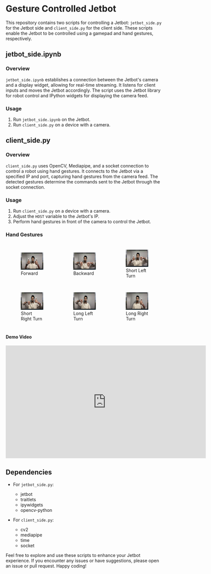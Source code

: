 # Gesture Controlled Jetbot

This repository contains two scripts for controlling a Jetbot: `jetbot_side.py` for the Jetbot side and `client_side.py` for the client side. These scripts enable the Jetbot to be controlled using a gamepad and hand gestures, respectively.

## jetbot_side.ipynb

### Overview

`jetbot_side.ipynb` establishes a connection between the Jetbot's camera and a display widget, allowing for real-time streaming. It listens for client inputs and moves the Jetbot accordingly. The script uses the Jetbot library for robot control and IPython widgets for displaying the camera feed.

### Usage

1. Run `jetbot_side.ipynb` on the Jetbot.
2. Run `client_side.py` on a device with a camera.

## client_side.py

### Overview

`client_side.py` uses OpenCV, Mediapipe, and a socket connection to control a robot using hand gestures. It connects to the Jetbot via a specified IP and port, capturing hand gestures from the camera feed. The detected gestures determine the commands sent to the Jetbot through the socket connection.

### Usage

1. Run `client_side.py` on a device with a camera.
2. Adjust the `HOST` variable to the Jetbot's IP.
3. Perform hand gestures in front of the camera to control the Jetbot.

### Hand Gestures

<div style="display: flex; flex-wrap: wrap; justify-content: space-around; align-items: center;">

  <div style="flex: 0 0 30%; margin: 8px;">
    <figure>
      <img src="https://github.com/HarshShroff/GestureControlledJetbot/blob/main/docs/imgs/forward.png" alt="Forward" width="100%">
      <figcaption>Forward</figcaption>
    </figure>
  </div>

  <div style="flex: 0 0 30%; margin: 8px;">
    <figure>
      <img src="https://github.com/HarshShroff/GestureControlledJetbot/blob/main/docs/imgs/backward.png" alt="Backward" width="100%">
      <figcaption>Backward</figcaption>
    </figure>
  </div>

  <div style="flex: 0 0 30%; margin: 8px;">
    <figure>
      <img src="https://github.com/HarshShroff/GestureControlledJetbot/blob/main/docs/imgs/sleft.png" alt="Short Left Turn" width="100%">
      <figcaption>Short Left Turn</figcaption>
    </figure>
  </div>

  <div style="flex: 0 0 30%; margin: 8px;">
    <figure>
      <img src="https://github.com/HarshShroff/GestureControlledJetbot/blob/main/docs/imgs/sright.png" alt="Short Right Turn" width="100%">
      <figcaption>Short Right Turn</figcaption>
    </figure>
  </div>

  <div style="flex: 0 0 30%; margin: 8px;">
    <figure>
      <img src="https://github.com/HarshShroff/GestureControlledJetbot/blob/main/docs/imgs/lleft.png" alt="Long Left Turn" width="100%">
      <figcaption>Long Left Turn</figcaption>
    </figure>
  </div>

  <div style="flex: 0 0 30%; margin: 8px;">
    <figure>
      <img src="https://github.com/HarshShroff/GestureControlledJetbot/blob/main/docs/imgs/lright.png" alt="Long Right Turn" width="100%">
      <figcaption>Long Right Turn</figcaption>
    </figure>
  </div>

</div>


#### Demo Video

<iframe width="640" height="360" src="https://drive.google.com/file/d/1hnb25JeQzMP0U4jyhdVHA5woU9TRMHZe/preview" frameborder="0" allowfullscreen></iframe>

## Dependencies

- For `jetbot_side.py`:
  - jetbot
  - traitlets
  - ipywidgets
  - opencv-python

- For `client_side.py`:
  - cv2
  - mediapipe
  - time
  - socket

Feel free to explore and use these scripts to enhance your Jetbot experience. If you encounter any issues or have suggestions, please open an issue or pull request. Happy coding!
